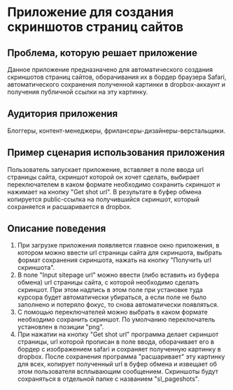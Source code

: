 # Приложение для создания скриншотов страниц сайтов

## Проблема, которую решает приложение
Данное приложение предназначено для автоматического создания скриншотов страниц сайтов, оборачивания их в бордер браузера Safari, автоматического сохранения полученной картинки в dropbox-аккаунт и получения публичной ссылки на эту картинку.

## Аудитория приложения
Блоггеры, контент-менеджеры, фрилансеры-дизайнеры-верстальщики.

## Пример сценария использования приложения
Пользователь запускает приложение, вставляет в поле ввода url страницы сайта, скриншот которой он хочет сделать, выбирает переключателем в каком формате необходимо сохранить скриншот и нажимает на кнопку "Get shot url". В результате в буфер обмена копируется public-ссылка на получившийся скриншот, который сохраняется и расшаривается в dropbox.

## Описание поведения
1. При загрузке приложения появляется главное окно приложения, в котором можно ввести url страницы сайта для скриншота, выбрать формат сохранения скриншота, нажать на кнопку "Получить url скриншота".
2. В поле "Input sitepage url" можно ввести (либо вставить из буфера обмена) url страницы сайта, с которой необходимо сделать скриншот. При этом надпись в этом поле при установке туда курсора будет автоматически убираться, а если поле не было заполнено и потеряло фокус, то снова автоматически появляться.
3. С помощью переключателей можно выбрать в каком формате необходимо сохранить скриншот. По умолчанию переключатель установлен в позиции "png".
4. При нажатии на кнопку "Get shot url" программа делает скриншот страницы, url которой прописан в поле ввода, оборачивает его в бордер с изображением safari и сохраняет полученную картинку в dropbox. После сохранения программа "расшаривает" эту картинку для всех, копирует полученный url в буфер обмена и извещает об этом пользователя всплывающим сообщением. Скриншоты будут сохраняться в отдельной папке с названием "sl_pageshots".